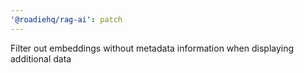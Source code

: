 ```yaml
---
'@roadiehq/rag-ai': patch
---
```


Filter out embeddings without metadata information when displaying additional data
